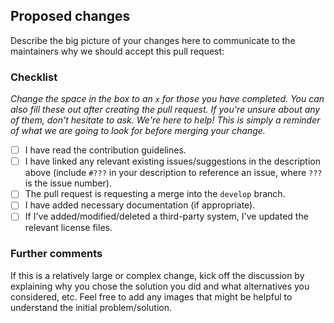 ## Proposed changes

Describe the big picture of your changes here to communicate to the maintainers why we should accept this pull request:





### Checklist

*Change the space in the box to an `x` for those you have completed.
You can also fill these out after creating the pull request.
If you're unsure about any of them, don't hesitate to ask.
We're here to help!
This is simply a reminder of what we are going to look for before merging your change.*

- [ ] I have read the contribution guidelines.
- [ ] I have linked any relevant existing issues/suggestions in the description above (include `#???` in your description to reference an issue, where `???` is the issue number).
- [ ] The pull request is requesting a merge into the `develop` branch.
- [ ] I have added necessary documentation (if appropriate).
- [ ] If I've added/modified/deleted a third-party system, I've updated the relevant license files.

### Further comments

If this is a relatively large or complex change, kick off the discussion by explaining why you chose the solution you did and what alternatives you considered, etc.
Feel free to add any images that might be helpful to understand the initial problem/solution.
